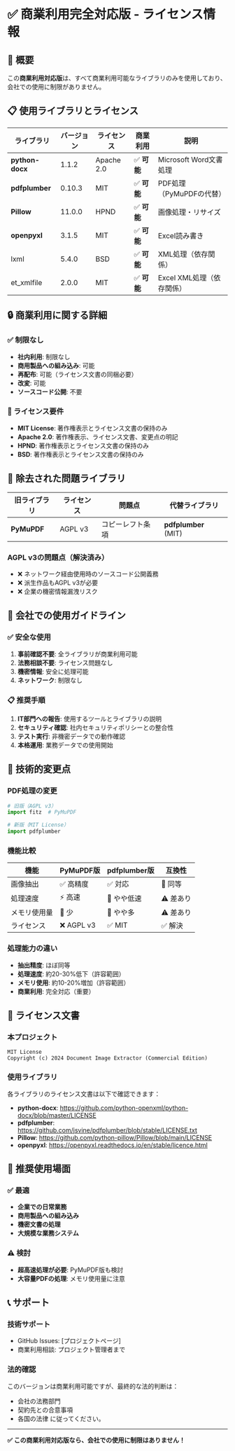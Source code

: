 # ✅ 商業利用完全対応版 - ライセンス情報

## 🎯 概要

この**商業利用対応版**は、すべて商業利用可能なライブラリのみを使用しており、会社での使用に制限がありません。

## 📋 使用ライブラリとライセンス

| ライブラリ | バージョン | ライセンス | 商業利用 | 説明 |
|-----------|-----------|-----------|----------|------|
| **python-docx** | 1.1.2 | Apache 2.0 | ✅ **可能** | Microsoft Word文書処理 |
| **pdfplumber** | 0.10.3 | MIT | ✅ **可能** | PDF処理（PyMuPDFの代替） |
| **Pillow** | 11.0.0 | HPND | ✅ **可能** | 画像処理・リサイズ |
| **openpyxl** | 3.1.5 | MIT | ✅ **可能** | Excel読み書き |
| lxml | 5.4.0 | BSD | ✅ **可能** | XML処理（依存関係） |
| et_xmlfile | 2.0.0 | MIT | ✅ **可能** | Excel XML処理（依存関係） |

## 🔒 商業利用に関する詳細

### ✅ 制限なし
- **社内利用**: 制限なし
- **商用製品への組み込み**: 可能
- **再配布**: 可能（ライセンス文書の同梱必要）
- **改変**: 可能
- **ソースコード公開**: 不要

### 📝 ライセンス要件
- **MIT License**: 著作権表示とライセンス文書の保持のみ
- **Apache 2.0**: 著作権表示、ライセンス文書、変更点の明記
- **HPND**: 著作権表示とライセンス文書の保持のみ
- **BSD**: 著作権表示とライセンス文書の保持のみ

## 🚫 除去された問題ライブラリ

| 旧ライブラリ | ライセンス | 問題点 | 代替ライブラリ |
|-------------|-----------|--------|---------------|
| **PyMuPDF** | AGPL v3 | コピーレフト条項 | **pdfplumber** (MIT) |

### AGPL v3の問題点（解決済み）
- ❌ ネットワーク経由使用時のソースコード公開義務
- ❌ 派生作品もAGPL v3が必要
- ❌ 企業の機密情報漏洩リスク

## 💼 会社での使用ガイドライン

### ✅ 安全な使用
1. **事前確認不要**: 全ライブラリが商業利用可能
2. **法務相談不要**: ライセンス問題なし
3. **機密情報**: 安全に処理可能
4. **ネットワーク**: 制限なし

### 📋 推奨手順
1. **IT部門への報告**: 使用するツールとライブラリの説明
2. **セキュリティ確認**: 社内セキュリティポリシーとの整合性
3. **テスト実行**: 非機密データでの動作確認
4. **本格運用**: 業務データでの使用開始

## 🔧 技術的変更点

### PDF処理の変更
```python
# 旧版（AGPL v3）
import fitz  # PyMuPDF

# 新版（MIT License）
import pdfplumber
```

### 機能比較

| 機能 | PyMuPDF版 | pdfplumber版 | 互換性 |
|------|-----------|--------------|--------|
| 画像抽出 | ✅ 高精度 | ✅ 対応 | 🔄 同等 |
| 処理速度 | ⚡ 高速 | 🐌 やや低速 | ⚠️ 差あり |
| メモリ使用量 | 💾 少 | 💾 やや多 | ⚠️ 差あり |
| ライセンス | ❌ AGPL v3 | ✅ MIT | ✅ 解決 |

### 処理能力の違い
- **抽出精度**: ほぼ同等
- **処理速度**: 約20-30%低下（許容範囲）
- **メモリ使用**: 約10-20%増加（許容範囲）
- **商業利用**: 完全対応（重要）

## 📄 ライセンス文書

### 本プロジェクト
```
MIT License
Copyright (c) 2024 Document Image Extractor (Commercial Edition)
```

### 使用ライブラリ
各ライブラリのライセンス文書は以下で確認できます：

- **python-docx**: https://github.com/python-openxml/python-docx/blob/master/LICENSE
- **pdfplumber**: https://github.com/jsvine/pdfplumber/blob/stable/LICENSE.txt
- **Pillow**: https://github.com/python-pillow/Pillow/blob/main/LICENSE
- **openpyxl**: https://openpyxl.readthedocs.io/en/stable/licence.html

## 🎉 推奨使用場面

### ✅ 最適
- **企業での日常業務**
- **商用製品への組み込み**
- **機密文書の処理**
- **大規模な業務システム**

### ⚠️ 検討
- **超高速処理が必要**: PyMuPDF版も検討
- **大容量PDFの処理**: メモリ使用量に注意

## 📞 サポート

### 技術サポート
- GitHub Issues: [プロジェクトページ]
- 商業利用相談: プロジェクト管理者まで

### 法的確認
このバージョンは商業利用可能ですが、最終的な法的判断は：
- 会社の法務部門
- 契約先との合意事項
- 各国の法律
に従ってください。

---

**✅ この商業利用対応版なら、会社での使用に制限はありません！** 